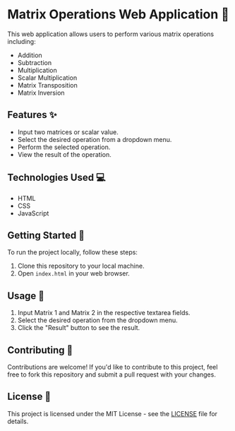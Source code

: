 # Matrix Operations Web Application 🧮

This web application allows users to perform various matrix operations including:

- Addition
- Subtraction
- Multiplication
- Scalar Multiplication
- Matrix Transposition
- Matrix Inversion

## Features ✨

- Input two matrices or scalar value.
- Select the desired operation from a dropdown menu.
- Perform the selected operation.
- View the result of the operation.

## Technologies Used 💻

- HTML
- CSS
- JavaScript

## Getting Started 🚀

To run the project locally, follow these steps:

1. Clone this repository to your local machine.
2. Open `index.html` in your web browser.

## Usage 📝

1. Input Matrix 1 and Matrix 2 in the respective textarea fields.
2. Select the desired operation from the dropdown menu.
3. Click the "Result" button to see the result.

## Contributing 🤝

Contributions are welcome! If you'd like to contribute to this project, feel free to fork this repository and submit a pull request with your changes.

## License 📄

This project is licensed under the MIT License - see the [LICENSE](LICENSE) file for details.
